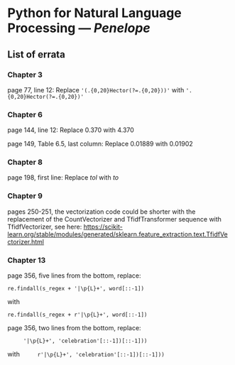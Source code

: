 # Python for Natural Language Processing — _Penelope_
## List of errata

### Chapter 3
page 77, line 12: Replace `'(.{0,20}Hector(?=.{0,20}))'` with `'.{0,20}Hector(?=.{0,20})'`

### Chapter 6
page 144, line 12: Replace 0.370 with 4.370

page 149, Table 6.5, last column: Replace 0.01889 with 0.01902

### Chapter 8
page 198, first line: Replace *tol* with *to*

### Chapter 9
pages 250-251, the vectorization code could be shorter with the replacement of the
CountVectorizer and TfidfTransformer sequence with TfidfVectorizer, see here: 
https://scikit-learn.org/stable/modules/generated/sklearn.feature_extraction.text.TfidfVectorizer.html

### Chapter 13
page 356, five lines from the bottom, replace:

`re.findall(s_regex + '|\p{L}+', word[::-1])`

with

`re.findall(s_regex + r'|\p{L}+', word[::-1])`

page 356, two lines from the bottom, replace:

`     '|\p{L}+', 'celebration'[::-1])[::-1]))`

with
`     r'|\p{L}+', 'celebration'[::-1])[::-1]))`